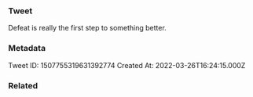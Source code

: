 ### Tweet
Defeat is really the first step to something better.

### Metadata
Tweet ID: 1507755319631392774
Created At: 2022-03-26T16:24:15.000Z

### Related

